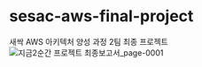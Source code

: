 # sesac-aws-final-project
새싹 AWS 아키텍처 양성 과정 2팀 최종 프로젝트
![지금2순간 프로젝트 최종보고서_page-0001](https://user-images.githubusercontent.com/73782405/230795534-7ea910a4-5aba-4873-868a-6aca54046ceb.jpg)
